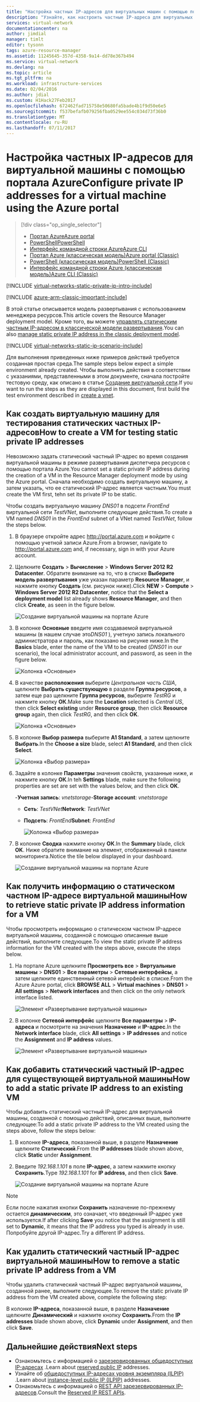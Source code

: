 ```yaml
---
title: "Настройка частных IP-адресов для виртуальных машин с помощью портала Azure | Документация Майкрософт"
description: "Узнайте, как настроить частные IP-адреса для виртуальных машин с помощью портала Azure."
services: virtual-network
documentationcenter: na
author: jimdial
manager: timlt
editor: tysonn
tags: azure-resource-manager
ms.assetid: 11245645-357d-4358-9a14-dd78e367b494
ms.service: virtual-network
ms.devlang: na
ms.topic: article
ms.tgt_pltfrm: na
ms.workload: infrastructure-services
ms.date: 02/04/2016
ms.author: jdial
ms.custom: H1Hack27Feb2017
ms.openlocfilehash: 672462fad715758e50680fa5bade4b1f9d50e6e5
ms.sourcegitcommit: f537befafb079256fba0529ee554c034d73f36b0
ms.translationtype: MT
ms.contentlocale: ru-RU
ms.lasthandoff: 07/11/2017
---
```

# <a name="configure-private-ip-addresses-for-a-virtual-machine-using-the-azure-portal"></a><span data-ttu-id="c1e40-103">Настройка частных IP-адресов для виртуальной машины с помощью портала Azure</span><span class="sxs-lookup"><span data-stu-id="c1e40-103">Configure private IP addresses for a virtual machine using the Azure portal</span></span>

> [!div class="op_single_selector"]
> * [<span data-ttu-id="c1e40-104">Портал Azure</span><span class="sxs-lookup"><span data-stu-id="c1e40-104">Azure portal</span></span>](virtual-networks-static-private-ip-arm-pportal.md)
> * [<span data-ttu-id="c1e40-105">PowerShell</span><span class="sxs-lookup"><span data-stu-id="c1e40-105">PowerShell</span></span>](virtual-networks-static-private-ip-arm-ps.md)
> * [<span data-ttu-id="c1e40-106">Интерфейс командной строки Azure</span><span class="sxs-lookup"><span data-stu-id="c1e40-106">Azure CLI</span></span>](virtual-networks-static-private-ip-arm-cli.md)
> * [<span data-ttu-id="c1e40-107">Портал Azure (классическая модель)</span><span class="sxs-lookup"><span data-stu-id="c1e40-107">Azure portal (Classic)</span></span>](virtual-networks-static-private-ip-classic-pportal.md)
> * [<span data-ttu-id="c1e40-108">PowerShell (классическая модель)</span><span class="sxs-lookup"><span data-stu-id="c1e40-108">PowerShell (Classic)</span></span>](virtual-networks-static-private-ip-classic-ps.md)
> * [<span data-ttu-id="c1e40-109">Интерфейс командной строки Azure (классическая модель)</span><span class="sxs-lookup"><span data-stu-id="c1e40-109">Azure CLI (Classic)</span></span>](virtual-networks-static-private-ip-classic-cli.md)


[!INCLUDE [virtual-networks-static-private-ip-intro-include](../../includes/virtual-networks-static-private-ip-intro-include.md)]

[!INCLUDE [azure-arm-classic-important-include](../../includes/azure-arm-classic-important-include.md)]

<span data-ttu-id="c1e40-110">В этой статье описывается модель развертывания с использованием менеджера ресурсов.</span><span class="sxs-lookup"><span data-stu-id="c1e40-110">This article covers the Resource Manager deployment model.</span></span> <span data-ttu-id="c1e40-111">Кроме того, вы можете [управлять статическим частным IP-адресом в классической модели развертывания](virtual-networks-static-private-ip-classic-pportal.md).</span><span class="sxs-lookup"><span data-stu-id="c1e40-111">You can also [manage static private IP address in the classic deployment model](virtual-networks-static-private-ip-classic-pportal.md).</span></span>

[!INCLUDE [virtual-networks-static-ip-scenario-include](../../includes/virtual-networks-static-ip-scenario-include.md)]

<span data-ttu-id="c1e40-112">Для выполнения приведенных ниже примеров действий требуется созданная простая среда.</span><span class="sxs-lookup"><span data-stu-id="c1e40-112">The sample steps below expect a simple environment already created.</span></span> <span data-ttu-id="c1e40-113">Чтобы выполнять действия в соответствии с указаниями, представленными в этом документе, сначала постройте тестовую среду, как описано в статье [Создание виртуальной сети](virtual-networks-create-vnet-arm-pportal.md).</span><span class="sxs-lookup"><span data-stu-id="c1e40-113">If you want to run the steps as they are displayed in this document, first build the test environment described in [create a vnet](virtual-networks-create-vnet-arm-pportal.md).</span></span>

## <a name="how-to-create-a-vm-for-testing-static-private-ip-addresses"></a><span data-ttu-id="c1e40-114">Как создать виртуальную машину для тестирования статических частных IP-адресов</span><span class="sxs-lookup"><span data-stu-id="c1e40-114">How to create a VM for testing static private IP addresses</span></span>
<span data-ttu-id="c1e40-115">Невозможно задать статический частный IP-адрес во время создания виртуальной машины в режиме развертывания диспетчера ресурсов с помощью портала Azure.</span><span class="sxs-lookup"><span data-stu-id="c1e40-115">You cannot set a static private IP address during the creation of a VM in the Resource Manager deployment mode by using the Azure portal.</span></span> <span data-ttu-id="c1e40-116">Сначала необходимо создать виртуальную машину, а затем указать, что ее статический IP-адрес является частным.</span><span class="sxs-lookup"><span data-stu-id="c1e40-116">You must create the VM first, tehn set its private IP to be static.</span></span>

<span data-ttu-id="c1e40-117">Чтобы создать виртуальную машину *DNS01* в подсети *FrontEnd* виртуальной сети *TestVNet*, выполните следующие действия.</span><span class="sxs-lookup"><span data-stu-id="c1e40-117">To create a VM named *DNS01* in the *FrontEnd* subnet of a VNet named *TestVNet*, follow the steps below.</span></span>

1. <span data-ttu-id="c1e40-118">В браузере откройте адрес http://portal.azure.com и войдите с помощью учетной записи Azure.</span><span class="sxs-lookup"><span data-stu-id="c1e40-118">From a browser, navigate to http://portal.azure.com and, if necessary, sign in with your Azure account.</span></span>
2. <span data-ttu-id="c1e40-119">Щелкните **Создать** > **Вычисление** > **Windows Server 2012 R2 Datacenter**. Обратите внимание на то, что в списке **Выберите модель развертывания** уже указан параметр **Resource Manager**, и нажмите кнопку **Создать** (см. рисунок ниже).</span><span class="sxs-lookup"><span data-stu-id="c1e40-119">Click **NEW** > **Compute** > **Windows Server 2012 R2 Datacenter**, notice that the **Select a deployment model** list already shows **Resource Manager**, and then click **Create**, as seen in the figure below.</span></span>
   
    ![Создание виртуальной машины на портале Azure](./media/virtual-networks-static-ip-arm-pportal/figure01.png)
3. <span data-ttu-id="c1e40-121">В колонке **Основные** введите имя создаваемой виртуальной машины (в нашем случае это*DNS01* ), учетную запись локального администратора и пароль, как показано на рисунке ниже.</span><span class="sxs-lookup"><span data-stu-id="c1e40-121">In the **Basics** blade, enter the name of the VM to be created (*DNS01* in our scenario), the local administrator account, and password, as seen in the figure below.</span></span>
   
    ![Колонка «Основные»](./media/virtual-networks-static-ip-arm-pportal/figure02.png)
4. <span data-ttu-id="c1e40-123">В качестве **расположения** выберите *Центральная часть США*, щелкните **Выбрать существующую** в разделе **Группа ресурсов**, а затем еще раз щелкните **Группа ресурсов**, выберите *TestRG* и нажмите кнопку **ОК**.</span><span class="sxs-lookup"><span data-stu-id="c1e40-123">Make sure the **Location** selected is *Central US*, then click **Select existing** under **Resource group**, then click **Resource group** again, then click *TestRG*, and then click **OK**.</span></span>
   
    ![Колонка «Основные»](./media/virtual-networks-static-ip-arm-pportal/figure03.png)
5. <span data-ttu-id="c1e40-125">В колонке **Выбор размера** выберите **A1 Standard**, а затем щелкните **Выбрать**.</span><span class="sxs-lookup"><span data-stu-id="c1e40-125">In the **Choose a size** blade, select **A1 Standard**, and then click **Select**.</span></span>
   
    ![Колонка «Выбор размера»](./media/virtual-networks-static-ip-arm-pportal/figure04.png)    
6. <span data-ttu-id="c1e40-127">Задайте в колонке **Параметры** значения свойств, указанные ниже, и нажмите кнопку **ОК**.</span><span class="sxs-lookup"><span data-stu-id="c1e40-127">In teh **Settings** blade, make sure the following properties are set are set with the values below, and then click **OK**.</span></span>
   
    <span data-ttu-id="c1e40-128">-**Учетная запись**: *vnetstorage*</span><span class="sxs-lookup"><span data-stu-id="c1e40-128">-**Storage account**: *vnetstorage*</span></span>
   
   * <span data-ttu-id="c1e40-129">**Сеть**: *TestVNet*</span><span class="sxs-lookup"><span data-stu-id="c1e40-129">**Network**: *TestVNet*</span></span>
   * <span data-ttu-id="c1e40-130">**Подсеть**: *FrontEnd*</span><span class="sxs-lookup"><span data-stu-id="c1e40-130">**Subnet**: *FrontEnd*</span></span>
     
     ![Колонка «Выбор размера»](./media/virtual-networks-static-ip-arm-pportal/figure05.png)     
7. <span data-ttu-id="c1e40-132">В колонке **Сводка** нажмите кнопку **ОК**.</span><span class="sxs-lookup"><span data-stu-id="c1e40-132">In the **Summary** blade, click **OK**.</span></span> <span data-ttu-id="c1e40-133">Ниже обратите внимание на элемент, отображенный в панели мониторинга.</span><span class="sxs-lookup"><span data-stu-id="c1e40-133">Notice the tile below displayed in your dashboard.</span></span>
   
    ![Создание виртуальной машины на портале Azure](./media/virtual-networks-static-ip-arm-pportal/figure06.png)

## <a name="how-to-retrieve-static-private-ip-address-information-for-a-vm"></a><span data-ttu-id="c1e40-135">Как получить информацию о статическом частном IP-адресе виртуальной машины</span><span class="sxs-lookup"><span data-stu-id="c1e40-135">How to retrieve static private IP address information for a VM</span></span>
<span data-ttu-id="c1e40-136">Чтобы просмотреть информацию о статическом частном IP-адресе виртуальной машины, созданной с помощью описанные выше действий, выполните следующее.</span><span class="sxs-lookup"><span data-stu-id="c1e40-136">To view the static private IP address information for the VM created with the steps above, execute the steps below.</span></span>

1. <span data-ttu-id="c1e40-137">На портале Azure щелкните **Просмотреть все** > **Виртуальные машины** > **DNS01** > **Все параметры** > **Сетевые интерфейсы**, а затем щелкните единственный сетевой интерфейс в списке.</span><span class="sxs-lookup"><span data-stu-id="c1e40-137">From the Azure Azure portal, click **BROWSE ALL** > **Virtual machines** > **DNS01** > **All settings** > **Network interfaces** and then click on the only network interface listed.</span></span>
   
    ![Элемент «Развертывание виртуальной машины»](./media/virtual-networks-static-ip-arm-pportal/figure07.png)
2. <span data-ttu-id="c1e40-139">В колонке **Сетевой интерфейс** щелкните **Все параметры** > **IP-адреса** и посмотрите на значения **Назначение** и **IP-адрес**.</span><span class="sxs-lookup"><span data-stu-id="c1e40-139">In the **Network interface** blade, click **All settings** > **IP addresses** and notice the **Assignment** and **IP address** values.</span></span>
   
    ![Элемент «Развертывание виртуальной машины»](./media/virtual-networks-static-ip-arm-pportal/figure08.png)

## <a name="how-to-add-a-static-private-ip-address-to-an-existing-vm"></a><span data-ttu-id="c1e40-141">Как добавить статический частный IP-адрес для существующей виртуальной машины</span><span class="sxs-lookup"><span data-stu-id="c1e40-141">How to add a static private IP address to an existing VM</span></span>
<span data-ttu-id="c1e40-142">Чтобы добавить статический частный IP-адрес для виртуальной машины, созданной с помощью действий, описанных выше, выполните следующее:</span><span class="sxs-lookup"><span data-stu-id="c1e40-142">To add a static private IP address to the VM created using the steps above, follow the steps below:</span></span>

1. <span data-ttu-id="c1e40-143">В колонке **IP-адреса**, показанной выше, в разделе **Назначение** щелкните **Статический**.</span><span class="sxs-lookup"><span data-stu-id="c1e40-143">From the **IP addresses** blade shown above, click **Static** under **Assignment**.</span></span>
2. <span data-ttu-id="c1e40-144">Введите *192.168.1.101* в поле **IP-адрес**, а затем нажмите кнопку **Сохранить**.</span><span class="sxs-lookup"><span data-stu-id="c1e40-144">Type *192.168.1.101* for **IP address**, and then click **Save**.</span></span>
   
    ![Создание виртуальной машины на портале Azure](./media/virtual-networks-static-ip-arm-pportal/figure09.png)

> [!NOTE]
> <span data-ttu-id="c1e40-146">Если после нажатия кнопки **Сохранить** назначение по-прежнему остается **динамическим**, это означает, что введенный IP-адрес уже используется.</span><span class="sxs-lookup"><span data-stu-id="c1e40-146">If after clicking **Save** you notice that the assignment is still set to **Dynamic**, it means that the IP address you typed is already in use.</span></span> <span data-ttu-id="c1e40-147">Попробуйте другой IP-адрес.</span><span class="sxs-lookup"><span data-stu-id="c1e40-147">Try a different IP address.</span></span>
> 
> 

## <a name="how-to-remove-a-static-private-ip-address-from-a-vm"></a><span data-ttu-id="c1e40-148">Как удалить статический частный IP-адрес виртуальной машины</span><span class="sxs-lookup"><span data-stu-id="c1e40-148">How to remove a static private IP address from a VM</span></span>
<span data-ttu-id="c1e40-149">Чтобы удалить статический частный IP-адрес виртуальной машины, созданной ранее, выполните следующее.</span><span class="sxs-lookup"><span data-stu-id="c1e40-149">To remove the static private IP address from the VM created above, complete the following step:</span></span>

<span data-ttu-id="c1e40-150">В колонке **IP-адреса**, показанной выше, в разделе **Назначение** щелкните **Динамический** и нажмите кнопку **Сохранить**.</span><span class="sxs-lookup"><span data-stu-id="c1e40-150">From the **IP addresses** blade shown above, click **Dynamic** under **Assignment**, and then click **Save**.</span></span>

## <a name="next-steps"></a><span data-ttu-id="c1e40-151">Дальнейшие действия</span><span class="sxs-lookup"><span data-stu-id="c1e40-151">Next steps</span></span>
* <span data-ttu-id="c1e40-152">Ознакомьтесь с информацией о [зарезервированных общедоступных IP-адресах](virtual-networks-reserved-public-ip.md) .</span><span class="sxs-lookup"><span data-stu-id="c1e40-152">Learn about [reserved public IP](virtual-networks-reserved-public-ip.md) addresses.</span></span>
* <span data-ttu-id="c1e40-153">Узнайте об [общедоступных IP-адресах уровня экземпляра (ILPIP)](virtual-networks-instance-level-public-ip.md) .</span><span class="sxs-lookup"><span data-stu-id="c1e40-153">Learn about [instance-level public IP (ILPIP)](virtual-networks-instance-level-public-ip.md) addresses.</span></span>
* <span data-ttu-id="c1e40-154">Ознакомьтесь с информацией о [REST API зарезервированных IP-адресов](https://msdn.microsoft.com/library/azure/dn722420.aspx).</span><span class="sxs-lookup"><span data-stu-id="c1e40-154">Consult the [Reserved IP REST APIs](https://msdn.microsoft.com/library/azure/dn722420.aspx).</span></span>

